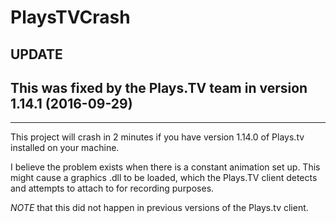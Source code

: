 # PlaysTVCrash

## UPDATE 
## This was fixed by the Plays.TV team in version 1.14.1 (2016-09-29)

---

This project will crash in 2 minutes if you have version 1.14.0 of Plays.tv installed on your machine.

I believe the problem exists when there is a constant animation set up.  This might cause a graphics .dll to be loaded, which the Plays.TV client detects and attempts to attach to for recording purposes.

*NOTE* that this did not happen in previous versions of the Plays.tv client.

